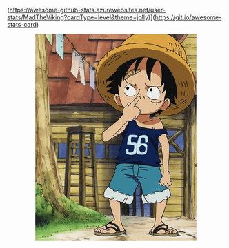 (https://awesome-github-stats.azurewebsites.net/user-stats/MadTheViking?cardType=level&theme=jolly)](https://git.io/awesome-stats-card)
  
<div align='center'>

![it's me](readme.gif)

</div>
